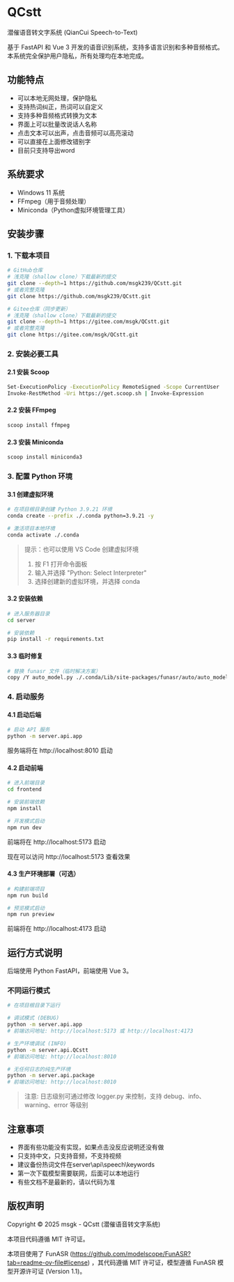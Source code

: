 # QCstt
潜催语音转文字系统 (QianCui Speech-to-Text)

基于 FastAPI 和 Vue 3 开发的语音识别系统，支持多语言识别和多种音频格式。
本系统完全保护用户隐私，所有处理均在本地完成。

## 功能特点

- 可以本地无网处理，保护隐私
- 支持热词纠正，热词可以自定义
- 支持多种音频格式转换为文本
- 界面上可以批量改说话人名称
- 点击文本可以出声，点击音频可以高亮滚动
- 可以直接在上面修改错别字
- 目前只支持导出word

## 系统要求
- Windows 11 系统
- FFmpeg（用于音频处理）
- Miniconda（Python虚拟环境管理工具）


## 安装步骤

### 1. 下载本项目
```bash
# GitHub仓库
# 浅克隆（shallow clone）下载最新的提交
git clone --depth=1 https://github.com/msgk239/QCstt.git
# 或者完整克隆
git clone https://github.com/msgk239/QCstt.git

# Gitee仓库（同步更新）
# 浅克隆（shallow clone）下载最新的提交
git clone --depth=1 https://gitee.com/msgk/QCstt.git
# 或者完整克隆
git clone https://gitee.com/msgk/QCstt.git
```

### 2. 安装必要工具
#### 2.1 安装 Scoop
```bash
Set-ExecutionPolicy -ExecutionPolicy RemoteSigned -Scope CurrentUser
Invoke-RestMethod -Uri https://get.scoop.sh | Invoke-Expression
```

#### 2.2 安装 FFmpeg
```bash
scoop install ffmpeg
```

#### 2.3 安装 Miniconda
```bash
scoop install miniconda3
```

### 3. 配置 Python 环境
#### 3.1 创建虚拟环境
```bash
# 在项目根目录创建 Python 3.9.21 环境
conda create --prefix ./.conda python=3.9.21 -y

# 激活项目本地环境
conda activate ./.conda
```

> 提示：也可以使用 VS Code 创建虚拟环境
> 1. 按 F1 打开命令面板
> 2. 输入并选择 "Python: Select Interpreter"
> 3. 选择创建新的虚拟环境，并选择 conda

#### 3.2 安装依赖
```bash
# 进入服务器目录
cd server

# 安装依赖
pip install -r requirements.txt
```

#### 3.3 临时修复
```bash
# 替换 funasr 文件（临时解决方案）
copy /Y auto_model.py ./.conda/Lib/site-packages/funasr/auto/auto_model.py
```

### 4. 启动服务
#### 4.1 启动后端
```bash
# 启动 API 服务
python -m server.api.app
```
服务端将在 http://localhost:8010 启动

#### 4.2 启动前端
```bash
# 进入前端目录
cd frontend

# 安装前端依赖
npm install

# 开发模式启动
npm run dev
```
前端将在 http://localhost:5173 启动

现在可以访问 http://localhost:5173 查看效果

#### 4.3 生产环境部署（可选）
```bash
# 构建前端项目
npm run build

# 预览模式启动
npm run preview
```
前端将在 http://localhost:4173 启动

## 运行方式说明

后端使用 Python FastAPI，前端使用 Vue 3。

### 不同运行模式

```bash
# 在项目根目录下运行

# 调试模式 (DEBUG)
python -m server.api.app
# 前端访问地址: http://localhost:5173 或 http://localhost:4173

# 生产环境调试 (INFO)
python -m server.api.QCstt
# 前端访问地址: http://localhost:8010

# 无任何日志的纯生产环境
python -m server.api.package
# 前端访问地址: http://localhost:8010
```
> 注意: 日志级别可通过修改 logger.py 来控制，支持 debug、info、warning、error 等级别

## 注意事项
- 界面有些功能没有实现，如果点击没反应说明还没有做
- 只支持中文，只支持音频，不支持视频
- 建议备份热词文件在server\api\speech\keywords
- 第一次下载模型需要联网，后面可以本地运行
- 有些文档不是最新的，请以代码为准

## 版权声明
Copyright © 2025 msgk - QCstt (潜催语音转文字系统)

本项目代码遵循 MIT 许可证。

本项目使用了 FunASR (https://github.com/modelscope/FunASR?tab=readme-ov-file#license) ，其代码遵循 MIT 许可证，模型遵循 FunASR 模型开源许可证 (Version 1.1)。
